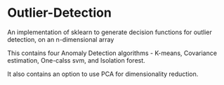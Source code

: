 # Outlier-Detection
An implementation of sklearn to generate decision functions for outlier detection, on an n-dimensional array

This contains four Anomaly Detection algorithms - K-means, Covariance estimation, One-calss svm, and Isolation forest.

It also contains an option to use PCA for dimensionality reduction.
